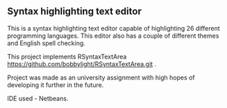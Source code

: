 ## Syntax highlighting text editor

This is a syntax highlighting text editor capable of highlighting 26 different programming languages. This editor also has a couple of different themes and English spell checking.

This project implements RSyntaxTextArea https://github.com/bobbylight/RSyntaxTextArea.git .

Project was made as an university assignment with high hopes of developing it further in the future.

IDE used - Netbeans.
